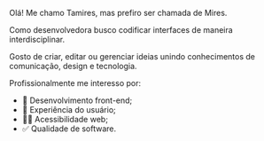 Olá! Me chamo Tamires, mas prefiro ser chamada de Mires. 

Como desenvolvedora busco codificar interfaces de maneira interdisciplinar.

Gosto de criar, editar ou gerenciar ideias unindo conhecimentos de comunicação, design e tecnologia. 

Profissionalmente me interesso por:
- 🎨 Desenvolvimento front-end; 
- 🧩 Experiência do usuário; 
- 👩‍🦽 Acessibilidade web;
- ✅ Qualidade de software.
